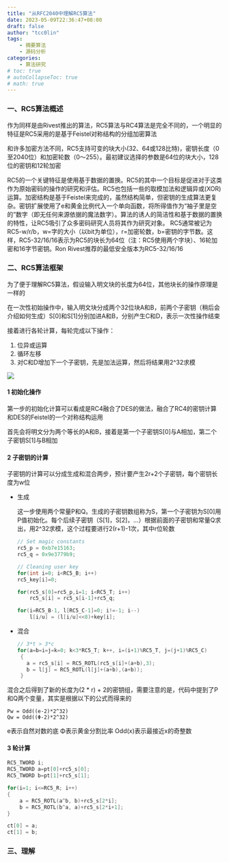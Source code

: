 ```yaml
---
title: "从RFC2040中理解RC5算法"
date: 2023-05-09T22:36:47+08:00
draft: false
author: "tcc0lin"
tags:
    - 摘要算法
    - 源码分析
categories:
    - 算法研究
# toc: true
# autoCollapseToc: true
# math: true
---
```


### 一、RC5算法概述
作为同样是由Rivest推出的算法，RC5算法与RC4算法是完全不同的，一个明显的特征是RC5采用的是基于Feistel对称结构的分组加密算法

和许多加密方法不同，RC5支持可变的块大小(32、64或128比特)，密钥长度（0至2040位）和加密轮数（0～255）。最初建议选择的参数是64位的块大小，128位的密钥和12轮加密

RC5的一个关键特征是使用基于数据的置换。RC5的其中一个目标是促进对于这类作为原始密码的操作的研究和评估。RC5也包括一些的取模加法和逻辑异或(XOR)运算。加密结构是基于Feistel来完成的，虽然结构简单，但密钥的生成算法更复杂。密钥扩展使用了e和黄金比例代入一个单向函数，将所得值作为“袖子里是空的”数字（即无任何来源依据的魔法数字）。算法的诱人的简洁性和基于数据的置换的特性，让RC5吸引了众多密码研究人员将其作为研究对象。 RC5通常被记为RC5-w/r/b，w=字的大小（以bit为单位），r=加密轮数，b=密钥的字节数。这样，RC5-32/16/16表示为RC5的块长为64位（注：RC5使用两个字块）、16轮加密和16字节密钥。Ron Rivest推荐的最低安全版本为RC5-32/16/16

### 二、RC5算法框架

为了便于理解RC5算法，假设输入明文块的长度为64位，其他块长的操作原理是一样的

在一次性初始操作中，输入明文块分成两个32位块A和B，前两个子密钥（稍后会介绍如何生成）S[0]和S[1]分别加进A和B，分别产生C和D，表示一次性操作结束

接着进行各轮计算，每轮完成以下操作：
1. 位异或运算
2. 循环左移
3. 对C和D增加下一个子密钥，先是加法运算，然后将结果用2^32求模

![](https://img-blog.csdnimg.cn/7b5f352052a04136a9c9f4043357bd12.png)

#### 1 初始化操作
第一步的初始化计算可以看成是RC4融合了DES的做法，融合了RC4的密钥计算和DES的Feistel的一个对称结构运用

首先会将明文分为两个等长的A和B，接着是第一个子密钥S[0]与A相加，第二个子密钥S[1]与B相加

#### 2 子密钥的计算
子密钥的计算可以分成生成和混合两步，预计要产生2r+2个子密钥，每个密钥长度为w位
- 生成

    这一步使用两个常量P和Q。生成的子密钥数组称为S，第一个子密钥为S[0]用P值初始化。每个后续子密钥（S[1]，S[2]，…）根据前面的子密钥和常量Q求出，用2^32求模，这个过程要进行2(r+1)-1次，其中r位轮数

    ```c
    // Set magic constants
    rc5_p = 0xb7e15163;
    rc5_q = 0x9e3779b9;

    // Cleaning user key
    for(int i=0; i<RC5_B; i++)
    rc5_key[i]=0;

    for(rc5_s[0]=rc5_p,i=1; i<RC5_T; i++) 
        rc5_s[i] = rc5_s[i-1]+rc5_q;

    for(i=RC5_B-1, l[RC5_C-1]=0; i!=-1; i--)
        l[i/u] = (l[i/u]<<8)+key[i];
    ```

- 混合

    ```c
    // 3*t > 3*c
   for(a=b=i=j=k=0; k<3*RC5_T; k++, i=(i+1)%RC5_T, j=(j+1)%RC5_C)   
     { 
       a = rc5_s[i] = RC5_ROTL(rc5_s[i]+(a+b),3);  
       b = l[j] = RC5_ROTL(l[j]+(a+b),(a+b)); 
     } 
    ```

混合之后得到了新的长度为(2 * r) + 2的密钥组，需要注意的是，代码中提到了P和Q两个变量，其实是根据以下的公式而得来的
```
Pw = Odd((e-2)*2^32)
Qw = Odd((Φ-2)*2^32)
```
e表示自然对数的底
Φ表示黄金分割比率
Odd(x)表示最接近x的奇整数
#### 3 轮计算
```c
RC5_TWORD i; 
RC5_TWORD a=pt[0]+rc5_s[0];
RC5_TWORD b=pt[1]+rc5_s[1];

for(i=1; i<=RC5_R; i++)
{ 
    a = RC5_ROTL(a^b, b)+rc5_s[2*i]; 
    b = RC5_ROTL(b^a, a)+rc5_s[2*i+1]; 
}

ct[0] = a; 
ct[1] = b; 
```
### 三、理解